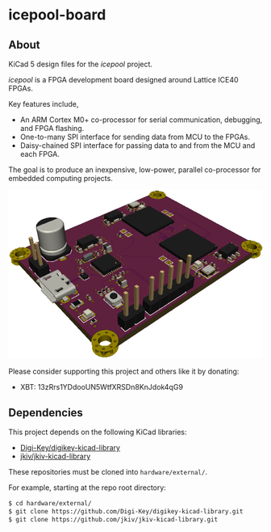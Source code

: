 icepool-board
=============

## About

KiCad 5 design files for the *icepool* project.

*icepool* is a FPGA development board designed around Lattice ICE40 FPGAs.

Key features include,

- An ARM Cortex M0+ co-processor for serial communication, debugging, and FPGA flashing.
- One-to-many SPI interface for sending data from MCU to the FPGAs.
- Daisy-chained SPI interface for passing data to and from the MCU and each FPGA.

The goal is to produce an inexpensive, low-power, parallel co-processor for embedded computing projects.



![icepool-board 3D Render](hardware/images/icepool-board_profile.png)



Please consider supporting this project and others like it by donating:
* XBT: 13zRrs1YDdooUN5WtfXRSDn8KnJdok4qG9

## Dependencies

This project depends on the following KiCad libraries:

* [Digi-Key/digikey-kicad-library](https://github.com/Digi-Key/digikey-kicad-library)
* [jkiv/jkiv-kicad-library](https://github.com/jkiv/jkiv-kicad-library)

These repositories must be cloned into `hardware/external/`.

For example, starting at the repo root directory:

    $ cd hardware/external/
    $ git clone https://github.com/Digi-Key/digikey-kicad-library.git
    $ git clone https://github.com/jkiv/jkiv-kicad-library.git 
